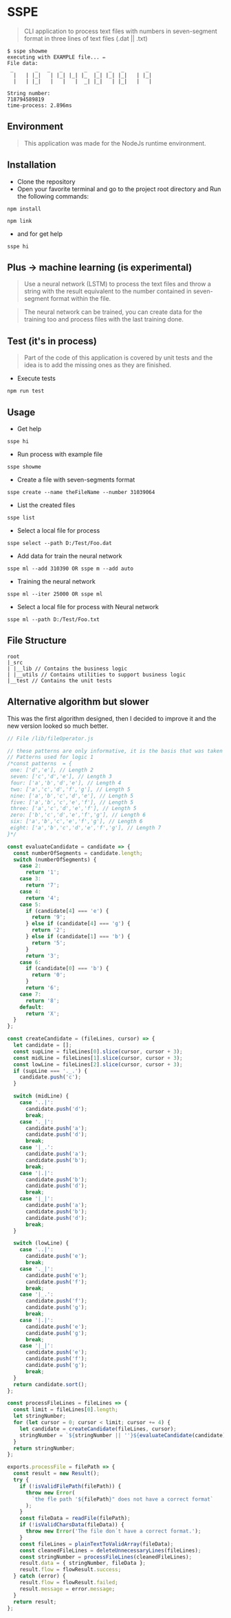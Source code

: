 # SSPE

> CLI application to process text files with numbers in seven-segment format in three lines of text files (.dat || .txt) 

```console
$ sspe showme
executing with EXAMPLE file... ✏️
File data:
 _       _   _   _       _   _   _   _       _
  |   | |_|   | |_| |_| |_  |_| |_| |_|   | |_|
  |   | |_|   |   |   |  _| |_|   | |_|   |   |

String number:
718794589819
time-process: 2.896ms
```

## Environment

> This application was made for the NodeJs runtime environment.

## Installation

- Clone the repository
- Open your favorite terminal and go to the project root directory and Run the following commands:

```console
npm install
```

```console
npm link
```

- and for get help

```console
sspe hi
```

## Plus -> machine learning (is experimental)

> Use a neural network (LSTM) to process the text files and throw a string with the result equivalent to the number contained in seven-segment format within the file.

> The neural network can be trained, you can create data for the training too and process files with the last training done.

## Test (it's in process)

> Part of the code of this application is covered by unit tests and the idea is to add the missing ones as they are finished.

- Execute tests

```console
npm run test
```

## Usage

- Get help

```console
sspe hi
```

- Run process with example file

```console
sspe showme
```

- Create a file with seven-segments format

```console
sspe create --name theFileName --number 31039064
```

- List the created files

```console
sspe list
```

- Select a local file for process

```console
sspe select --path D:/Test/Foo.dat
```

- Add data for train the neural network

```console
sspe ml --add 310390 OR sspe m --add auto
```

- Training the neural network

```console
sspe ml --iter 25000 OR sspe ml
```

- Select a local file for process with Neural network

```console
sspe ml --path D:/Test/Foo.txt
```

## File Structure

```
root
|_src
| |__lib // Contains the business logic
| |__utils // Contains utilities to support business logic
|__test // Contains the unit tests
```

## Alternative algorithm but slower

This was the first algorithm designed, then I decided to improve it and the new version looked so much better.

```js
// File /lib/fileOperator.js

// these patterns are only informative, it is the basis that was taken for the processing of the text
// Patterns used for logic 1
/*const patterns  = {
 one: ['d','e'], // Length 2
 seven: ['c','d','e'], // Length 3
 four: ['a','b','d','e'], // Length 4
 two: ['a','c','d','f','g'], // Length 5
 nine: ['a','b','c','d','e'], // Length 5
 five: ['a','b','c','e','f'], // Length 5
 three: ['a','c','d','e','f'], // Length 5
 zero: ['b','c','d','e','f','g'], // Length 6
 six: ['a','b','c','e','f','g'], // Length 6
 eight: ['a','b','c','d','e','f','g'], // Length 7
}*/

const evaluateCandidate = candidate => {
  const numberOfSegments = candidate.length;
  switch (numberOfSegments) {
    case 2:
      return '1';
    case 3:
      return '7';
    case 4:
      return '4';
    case 5:
      if (candidate[4] === 'e') {
        return '9';
      } else if (candidate[4] === 'g') {
        return '2';
      } else if (candidate[1] === 'b') {
        return '5';
      }
      return '3';
    case 6:
      if (candidate[0] === 'b') {
        return '0';
      }
      return '6';
    case 7:
      return '8';
    default:
      return 'X';
  }
};

const createCandidate = (fileLines, cursor) => {
  let candidate = [];
  const supLine = fileLines[0].slice(cursor, cursor + 3);
  const midLine = fileLines[1].slice(cursor, cursor + 3);
  const lowLine = fileLines[2].slice(cursor, cursor + 3);
  if (supLine === '._.') {
    candidate.push('c');
  }

  switch (midLine) {
    case '..|':
      candidate.push('d');
      break;
    case '._|':
      candidate.push('a');
      candidate.push('d');
      break;
    case '|_.':
      candidate.push('a');
      candidate.push('b');
      break;
    case '|.|':
      candidate.push('b');
      candidate.push('d');
      break;
    case '|_|':
      candidate.push('a');
      candidate.push('b');
      candidate.push('d');
      break;
  }

  switch (lowLine) {
    case '..|':
      candidate.push('e');
      break;
    case '._|':
      candidate.push('e');
      candidate.push('f');
      break;
    case '|_.':
      candidate.push('f');
      candidate.push('g');
      break;
    case '|.|':
      candidate.push('e');
      candidate.push('g');
      break;
    case '|_|':
      candidate.push('e');
      candidate.push('f');
      candidate.push('g');
      break;
  }
  return candidate.sort();
};

const processFileLines = fileLines => {
  const limit = fileLines[0].length;
  let stringNumber;
  for (let cursor = 0; cursor < limit; cursor += 4) {
    let candidate = createCandidate(fileLines, cursor);
    stringNumber = `${stringNumber || ''}${evaluateCandidate(candidate)}`;
  }
  return stringNumber;
};

exports.processFile = filePath => {
  const result = new Result();
  try {
    if (!isValidFilePath(filePath)) {
      throw new Error(
        `the fle path '${filePath}" does not have a correct format`
      );
    }
    const fileData = readFile(filePath);
    if (!isValidCharsData(fileData)) {
      throw new Error('The file don´t have a correct format.');
    }
    const fileLines = plainTextToValidArray(fileData);
    const cleanedFileLines = deleteUnnecessaryLines(fileLines);
    const stringNumber = processFileLines(cleanedFileLines);
    result.data = { stringNumber, fileData };
    result.flow = flowResult.success;
  } catch (error) {
    result.flow = flowResult.failed;
    result.message = error.message;
  }
  return result;
};
```
